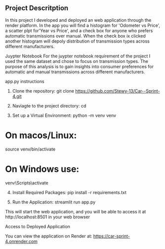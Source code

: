 ## Project Descritption
In this project I developed and deployed an web application through the render platform. In the app you will find a histogram for 'Odometer vs Price', a scatter plpt for'Year vs Price', and a check box for anyone who prefers automatic transmissions over manual. When the check box ix clicked another histogram will depoly distribution of transmission types across different manufacturers. 

Juypter Notebook
For the juypter notebook requirement of the project I used the same dataset and chose to focus on transmission types. The purpose of this analysis is to gain insights into consumer preferences for automatic and manual transmissions across different manufacturers. 

app.py instructions


1. Clone the repository:
git clone https://github.com/Stewy-13/Car--Sprint-4.git

2. Naviagte to the project directory:
cd<Car--Sprint-4>

3. Set up a Virtual Environment:
python -m venv venv
# On macos/Linux:
source venv/bin/activate
# On Windows use:
venv\Scripts\activate

4. Install Required Packages:
pip install -r requirements.txt

5. Run the Application:
streamlit run app.py

This will start the web application, and you will be able to access it at http://localhost:8501 in your web browser

Access to Deployed Application

You can view the application on Render at: https://car-sprint-4.onrender.com